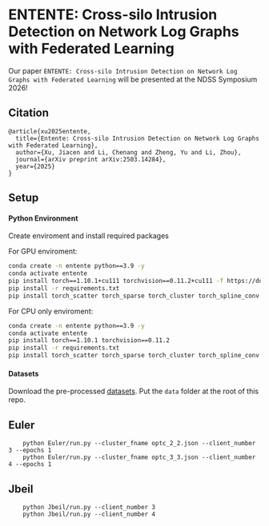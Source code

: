 # ENTENTE: Cross-silo Intrusion Detection on Network Log Graphs with Federated Learning
Our paper `ENTENTE: Cross-silo Intrusion Detection on Network Log Graphs with Federated Learning` will be presented at the NDSS Symposium 2026!

## Citation
```
@article{xu2025entente,
  title={Entente: Cross-silo Intrusion Detection on Network Log Graphs with Federated Learning},
  author={Xu, Jiacen and Li, Chenang and Zheng, Yu and Li, Zhou},
  journal={arXiv preprint arXiv:2503.14284},
  year={2025}
}
```

## Setup

#### Python Environment
Create enviroment and install required packages

For GPU enviroment:
```bash
conda create -n entente python==3.9 -y
conda activate entente
pip install torch==1.10.1+cu111 torchvision==0.11.2+cu111 -f https://download.pytorch.org/whl/cu111/torch_stable.html
pip install -r requirements.txt
pip install torch_scatter torch_sparse torch_cluster torch_spline_conv -f https://data.pyg.org/whl/torch-1.10.1+cu111.html --no-index
```
For CPU only enviroment:
```bash
conda create -n entente python==3.9 -y
conda activate entente
pip install torch==1.10.1 torchvision==0.11.2
pip install -r requirements.txt
pip install torch_scatter torch_sparse torch_cluster torch_spline_conv -f https://data.pyg.org/whl/torch-1.10.1+cpu.html --no-index
```
#### Datasets
Download the pre-processed [datasets](https://zenodo.org/records/16014433). Put the `data` folder at the root of this repo.

## Euler
```
    python Euler/run.py --cluster_fname optc_2_2.json --client_number 3 --epochs 1
    python Euler/run.py --cluster_fname optc_3_3.json --client_number 4 --epochs 1
```

## Jbeil
```
    python Jbeil/run.py --client_number 3
    python Jbeil/run.py --client_number 4
```
